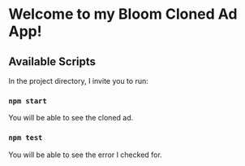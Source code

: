 # Welcome to my Bloom Cloned Ad App!

## Available Scripts

In the project directory, I invite you to run:
### `npm start`
You will be able to see the cloned ad.

### `npm test`
You will be able to see the error I checked for. 
